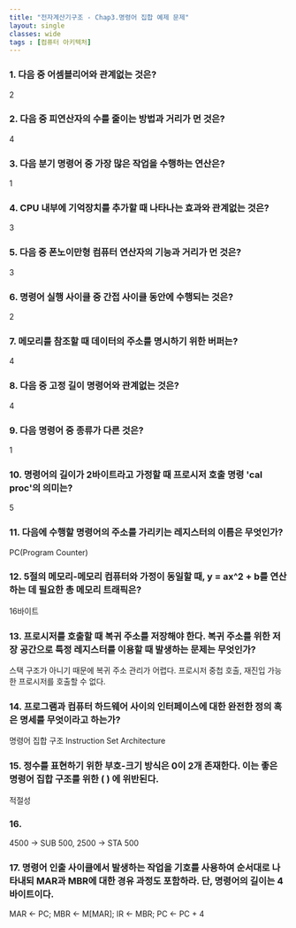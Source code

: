 ```yaml
---
title: "전자계산기구조 - Chap3.명령어 집합 예제 문제"
layout: single
classes: wide
tags : [컴퓨터 아키텍처]
---
```

### 1. 다음 중 어셈블리어와 관계없는 것은?
2
### 2. 다음 중 피연산자의 수를 줄이는 방법과 거리가 먼 것은?
4
### 3. 다음 분기 명령어 중 가장 많은 작업을 수행하는 연산은?
1
### 4. CPU 내부에 기억장치를 추가할 때 나타나는 효과와 관계없는 것은?
3
### 5. 다음 중 폰노이만형 컴퓨터 연산자의 기능과 거리가 먼 것은?
3
### 6. 명령어 실행 사이클 중 간접 사이클 동안에 수행되는 것은?
2
### 7. 메모리를 참조할 때 데이터의 주소를 명시하기 위한 버퍼는?
4
### 8. 다음 중 고정 길이 명령어와 관계없는 것은?
4
### 9. 다음 명령어 중 종류가 다른 것은?
1
### 10. 명령어의 길이가 2바이트라고 가정할 때 프로시저 호출 명령 'cal proc'의 의미는?
5
### 11. 다음에 수행할 명령어의 주소를 가리키는 레지스터의 이름은 무엇인가?
PC(Program Counter)
### 12. 5절의 메모리-메모리 컴퓨터와 가정이 동일할 때, y = ax^2 + b를 연산하는 데 필요한 총 메모리 트래픽은?
16바이트
### 13. 프로시저를 호출할 때 복귀 주소를 저장해야 한다. 복귀 주소를 위한 저장 공간으로 특정 레지스터를 이용할 때 발생하는 문제는 무엇인가?
스택 구조가 아니기 때문에 복귀 주소 관리가 어렵다.
프로시저 중첩 호출, 재진입 가능한 프로시저를 호출할 수 없다.
### 14. 프로그램과 컴퓨터 하드웨어 사이의 인터페이스에 대한 완전한 정의 혹은 명세를 무엇이라고 하는가?
명령어 집합 구조 Instruction Set Architecture
### 15. 정수를 표현하기 위한 부호-크기 방식은 0이 2개 존재한다. 이는 좋은 명령어 집합 구조를 위한 ( ) 에 위반된다.
적절성
### 16. 
4500 -> SUB 500, 2500 -> STA 500
### 17. 명령어 인출 사이클에서 발생하는 작업을 기호를 사용하여 순서대로 나타내되 MAR과 MBR에 대한 경유 과정도 포함하라. 단, 명령어의 길이는 4바이트이다.
MAR <- PC;
MBR <- M[MAR];
IR <- MBR;
PC <- PC + 4


